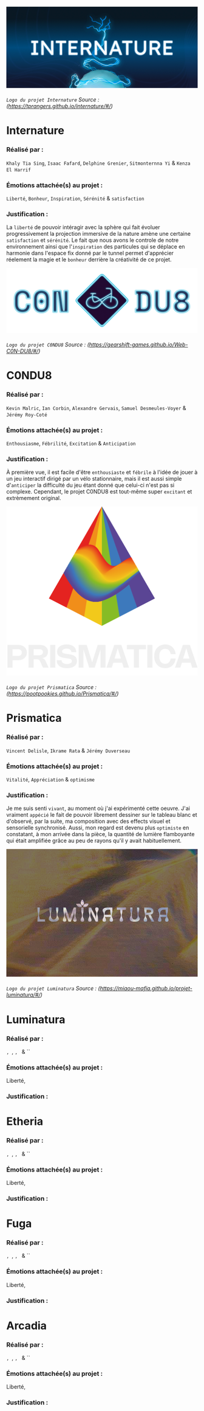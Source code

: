 
![logo_internature](./media/logo_internature.jpg)
###### `Logo du projet Internature` Source : (https://tprangers.github.io/internature/#/)
# Internature

### Réalisé par : 
`Khaly Tia Sing`, `Isaac Fafard`, `Delphine Grenier`, `Sitmonternna Yi` & `Kenza El Harrif`

### Émotions attachée(s) au projet : 
`Liberté`, `Bonheur`, `Inspiration`, `Sérénité` & `satisfaction`

### Justification :
La `liberté` de pouvoir intéragir avec la sphère qui fait évoluer  progressivement la projection immersive de la nature amène une certaine `satisfaction` et `sérénité`. Le fait que nous avons le controle de notre environnement ainsi que l'`inspiration` des particules qui se déplace en harmonie dans l'espace fix donné par le tunnel permet d'apprécier réelement la magie et le `bonheur` derrière la créativité de ce projet.



![logo_c0ndu8](./media/logo_c0ndu8.png)
###### `Logo du projet C0NDU8` Source : (https://gearshift-games.github.io/Web-C0N-DU8/#/)

# C0NDU8

### Réalisé par :
`Kevin Malric`, `Ian Corbin`, `Alexandre Gervais`, `Samuel Desmeules-Voyer` & `Jérémy Roy-Coté`

### Émotions attachée(s) au projet : 
`Enthousiasme`, `Fébrilité`, `Excitation` & `Anticipation`

### Justification : 
À première vue, il est facile d'être `enthousiaste` et `fébrile` à l'idée de jouer à un jeu interactif dirigé par un vélo stationnaire, mais il est aussi simple d'`anticiper` la difficulté du jeu étant donné que celui-ci n'est pas si complexe. Cependant, le projet C0NDU8 est tout-même super `excitant` et extrèmement original.
       


![logo_prismatica](./media/logo_prismatica.png)
###### `Logo du projet Prismatica` Source : (https://pootpookies.github.io/Prismatica/#/)
 

# Prismatica

### Réalisé par : 
`Vincent Delisle`, `Ikrame Rata` & `Jérémy Duverseau`

### Émotions attachée(s) au projet : 
`Vitalité`, `Appréciation` & `optimisme`

### Justification :
Je me suis senti `vivant`, au moment où j'ai expérimenté cette oeuvre. J'ai vraiment `appécié` le fait de pouvoir librement dessiner sur le tableau blanc et d'observé, par la suite, ma composition avec des effects visuel et sensorielle synchronisé. Aussi, mon regard est devenu plus `optimiste` en constatant, à mon arrivée dans la pièce, la quantité de lumière flamboyante qui était amplifiée grâce au peu de rayons qu'il y avait habituellement. 


![logo_luminatura](./media/logo_luminatura.png)
###### `Logo du projet Luminatura` Source : (https://miaou-mafia.github.io/projet-luminatura/#/)

# Luminatura

### Réalisé par : 
``, ``, ``, `` & ``

### Émotions attachée(s) au projet : 
Liberté, 

### Justification : 



# Etheria

### Réalisé par : 
``, ``, ``, `` & ``

### Émotions attachée(s) au projet : 
Liberté, 

### Justification : 


# Fuga

### Réalisé par : 
``, ``, ``, `` & ``

### Émotions attachée(s) au projet : 
Liberté, 

### Justification : 


# Arcadia

### Réalisé par : 
``, ``, ``, `` & ``

### Émotions attachée(s) au projet : 
Liberté, 

### Justification : 
